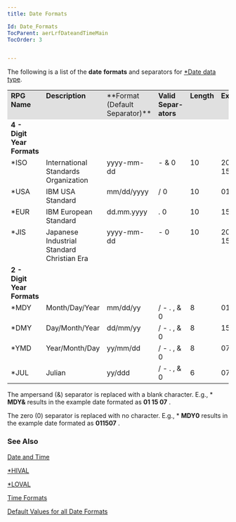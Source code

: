 ```yaml
---
title: Date Formats

Id: Date_Formats
TocParent: aerLrfDateandTimeMain
TocOrder: 3


---
```


The following is a list of the **date** **formats** and separators for [*Date data type](Date_Data_Type.html). 
<table id="Table2" style="WIDTH: 100%; border-spacing: 0px" cellspacing="0" width="100%" x-use-null-cells="x-use-null-cells">
            <tr valign="top" style="x-cell-content-align: top">
                <td colspan="1" rowspan="1" bgcolor="#e0e0e0" style="width: 89px"> <span style="FONT-WEIGHT: bold"> RPG Name </span> </td>
                <td colspan="1" rowspan="1" width="115" bgcolor="#e0e0e0"> <span style="FONT-WEIGHT: bold"> Description </span> </td>
                <td colspan="1" rowspan="1" width="99" bgcolor="#e0e0e0"> **Format <br /> (Default Separator)** </td>
                <td colspan="1" rowspan="1" width="85" bgcolor="#e0e0e0"> <span style="FONT-WEIGHT: bold"> Valid Separ-<br /> ators </span> </td>
                <td colspan="1" rowspan="1" width="57" bgcolor="#e0e0e0"> <span style="FONT-WEIGHT: bold"> Length </span> </td>
                <td colspan="1" rowspan="1" width="87" bgcolor="#e0e0e0"> <span style="FONT-WEIGHT: bold"> Example </span> </td>
            </tr>
            <tr style="x-cell-content-align: top">
                <td colspan="1" rowspan="1" height="15" style="width: 89px"> <strong>4 - Digit Year Formats</strong></td>
                <td colspan="1" rowspan="1" width="115" height="15" />
                <td colspan="1" rowspan="1" width="99" height="15" />
                <td colspan="1" rowspan="1" width="85" height="15" />
                <td colspan="1" rowspan="1" width="57" height="15" />
                <td colspan="1" rowspan="1" width="87" height="15" />
            </tr>
            <tr valign="top" style="x-cell-content-align: top">
                <td colspan="1" rowspan="1" style="width: 89px"> *ISO </td>
                <td colspan="1" rowspan="1" width="115"> International Standards Organization </td>
                <td colspan="1" rowspan="1" width="99"> yyyy-mm-dd </td>
                <td colspan="1" rowspan="1" width="85"> - & 0 </td>
                <td colspan="1" rowspan="1" width="57"> 10 </td>
                <td colspan="1" rowspan="1" width="87"> 2007-01-15 </td>
            </tr>
            <tr valign="top" style="x-cell-content-align: top">
                <td colspan="1" rowspan="1" height="20" style="width: 89px"> *USA </td>
                <td colspan="1" rowspan="1" width="115" height="20"> IBM USA Standard </td>
                <td colspan="1" rowspan="1" width="99" height="20"> mm/dd/yyyy </td>
                <td colspan="1" rowspan="1" width="85" height="20"> / 0 </td>
                <td colspan="1" rowspan="1" width="57" height="20"> 10 </td>
                <td colspan="1" rowspan="1" width="87" height="20"> 01/15/2007 </td>
            </tr>
            <tr valign="top" style="x-cell-content-align: top">
                <td colspan="1" rowspan="1" style="width: 89px"> *EUR </td>
                <td colspan="1" rowspan="1" width="115"> IBM European Standard </td>
                <td colspan="1" rowspan="1" width="99"> dd.mm.yyyy </td>
                <td colspan="1" rowspan="1" width="85"> . 0 </td>
                <td colspan="1" rowspan="1" width="57"> 10 </td>
                <td colspan="1" rowspan="1" width="87"> 15.01.2007 </td>
            </tr>
            <tr valign="top" style="x-cell-content-align: top">
                <td colspan="1" rowspan="1" style="width: 89px"> *JIS </td>
                <td colspan="1" rowspan="1" width="115"> Japanese Industrial Standard Christian Era </td>
                <td colspan="1" rowspan="1" width="99"> yyyy-mm-dd </td>
                <td colspan="1" rowspan="1" width="85"> - 0 </td>
                <td colspan="1" rowspan="1" width="57"> 10 </td>
                <td colspan="1" rowspan="1" width="87"> 2007-01-15 </td>
            </tr>
            <tr style="x-cell-content-align: top">
                <td colspan="1" rowspan="1" height="17" style="width: 89px"> <strong> 2 - Digit Year Formats</strong></td>
                <td colspan="1" rowspan="1" width="115" height="17" />
                <td colspan="1" rowspan="1" width="99" height="17" />
                <td colspan="1" rowspan="1" width="85" height="17" />
                <td colspan="1" rowspan="1" width="57" height="17" />
                <td colspan="1" rowspan="1" width="87" height="17" />
            </tr>
            <tr valign="top" style="x-cell-content-align: top">
                <td colspan="1" rowspan="1" height="17" style="width: 89px"> *MDY  </td>
                <td colspan="1" rowspan="1" width="115" height="17"> Month/Day/Year </td>
                <td colspan="1" rowspan="1" width="99" height="17"> mm/dd/yy </td>
                <td colspan="1" rowspan="1" width="85" height="17"> / - . , & 0 </td>
                <td colspan="1" rowspan="1" width="57" height="17"> 8 </td>
                <td colspan="1" rowspan="1" width="87" height="17"> 01/15/07 </td>
            </tr>
            <tr valign="top" style="x-cell-content-align: top"> 
                <td colspan="1" rowspan="1" style="width: 89px"> *DMY </td>
                <td colspan="1" rowspan="1" width="115"> Day/Month/Year </td>
                <td colspan="1" rowspan="1" width="99"> dd/mm/yy </td>
                <td colspan="1" rowspan="1" width="85"> / - . , & 0 </td>
                <td colspan="1" rowspan="1" width="57"> 8 </td>
                <td colspan="1" rowspan="1" width="87"> 15/01/07 </td>
            </tr>
            <tr valign="top" style="x-cell-content-align: top">
                <td colspan="1" rowspan="1" style="width: 89px"> *YMD </td>
                <td colspan="1" rowspan="1" width="115"> Year/Month/Day </td>
                <td colspan="1" rowspan="1" width="99"> yy/mm/dd </td>
                <td colspan="1" rowspan="1" width="85"> / - . , & 0 </td>
                <td colspan="1" rowspan="1" width="57"> 8 </td>
                <td colspan="1" rowspan="1" width="87"> 07/01/15  </td>
            </tr>
            <tr style="x-cell-content-align: top">
                <td colspan="1" rowspan="1" style="width: 89px"> *JUL </td>
                <td colspan="1" rowspan="1" width="115"> Julian </td>
                <td colspan="1" rowspan="1" width="99"> yy/ddd </td>
                <td colspan="1" rowspan="1" width="85"> / - . , & 0 </td> 
                <td colspan="1" rowspan="1" width="57"> 6 </td>
                <td colspan="1" rowspan="1" width="87"> 07/015 </td>
            </tr>
</table>

The ampersand (&) separator is replaced with a blank character. E.g., * **MDY&** results in the example date formated as **01 15 07** . 

The zero (0) separator is replaced with no character. E.g., * **MDY0** results in the example date formated as **011507** . 

### See Also
[Date and Time](ecrLrfDateandTimeMain.html)

[*HIVAL](STARHIVAL.html)

[*LOVAL](STARLOVAL.html)

[Time Formats](Time_Formats.html)

[Default Values for all Date Formats](Default_Values_for_all_Date_Formats.html) 

